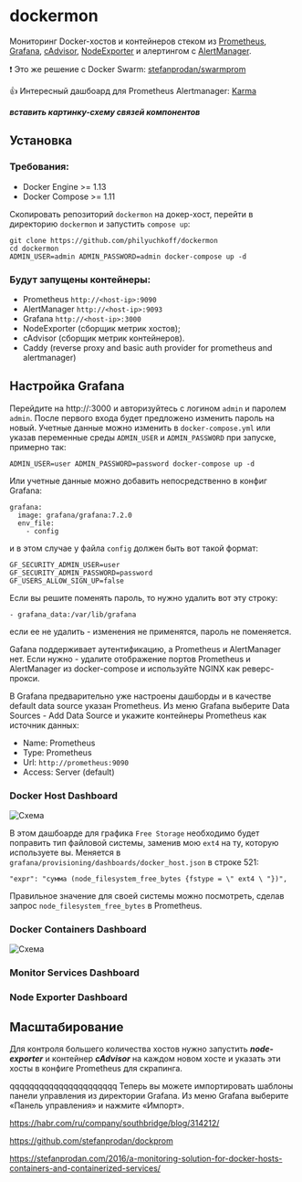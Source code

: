 dockermon
==========

Мониторинг Docker-хостов и контейнеров стеком из [Prometheus](https://prometheus.io/), [Grafana](http://grafana.org/), [cAdvisor](https://github.com/google/cadvisor), [NodeExporter](https://github.com/prometheus/node_exporter) и алертингом с [AlertManager](https://github.com/prometheus/alertmanager).

:exclamation: Это же решение с Docker Swarm: [stefanprodan/swarmprom](https://github.com/stefanprodan/swarmprom)

:+1: Интересный дашбоард для Prometheus Alertmanager: [Karma](https://github.com/prymitive/karma)

***вставить картинку-схему связей компонентов***

## Установка

### Требования:

* Docker Engine >= 1.13
* Docker Compose >= 1.11

Скопировать репозиторий `dockermon` на докер-хост, перейти в директорию `dockermon` и запустить `compose up`:

    git clone https://github.com/philyuchkoff/dockermon
    cd dockermon
    ADMIN_USER=admin ADMIN_PASSWORD=admin docker-compose up -d

### Будут запущены контейнеры:

* Prometheus `http://<host-ip>:9090`
* AlertManager `http://<host-ip>:9093`
* Grafana `http://<host-ip>:3000`
* NodeExporter (сборщик метрик хостов);
* cAdvisor (сборщик метрик контейнеров).
* Caddy (reverse proxy and basic auth provider for prometheus and alertmanager)

## Настройка Grafana

Перейдите на http://<host-ip>:3000 и авторизуйтесь c логином `admin` и паролем `admin`. После первого входа будет предложено изменить пароль на новый. 
Учетные данные можно изменить в `docker-compose.yml` или указав переменные среды `ADMIN_USER` и `ADMIN_PASSWORD` при запуске, примерно так:

`ADMIN_USER=user ADMIN_PASSWORD=password docker-compose up -d`

Или учетные данные можно добавить непосредственно в конфиг Grafana:  
```
grafana:
  image: grafana/grafana:7.2.0
  env_file:
    - config
```
и в этом случае у файла `config` должен быть вот такой формат:
```
GF_SECURITY_ADMIN_USER=user
GF_SECURITY_ADMIN_PASSWORD=password
GF_USERS_ALLOW_SIGN_UP=false
```

Если вы решите поменять пароль, то нужно удалить вот эту строку:
```
- grafana_data:/var/lib/grafana
```
если ее не удалить - изменения не применятся, пароль не поменяется.

Gafana поддерживает аутентификацию, а Prometheus и AlertManager нет. Если нужно - удалите отображение портов Prometheus и AlertManager из docker-compose и используйте NGINX как реверс-прокси.

В Grafana предварительно уже настроены дашборды и в качестве default data source указан Prometheus. Из меню Grafana выберите Data Sources - Add Data Source и укажите контейнеры Prometheus как источник данных:

- Name: Prometheus
- Type: Prometheus
- Url: `http://prometheus:9090`
- Access: Server (default)

### Docker Host Dashboard

![Схема](https://github.com/philyuchkoff/dockermon/blob/main/screenshots/dockerhost.jpg)

В этом дашбоарде для графика `Free Storage` необходимо будет поправить тип файловой системы, заменив мою `ext4` на ту, которую используете вы. Меняется в `grafana/provisioning/dashboards/docker_host.json` в строке 521:
````
"expr": "сумма (node_filesystem_free_bytes {fstype = \" ext4 \ "})",
````
Правильное значение для своей системы можно посмотреть, сделав запрос `node_filesystem_free_bytes` в Prometheus.

### Docker Containers Dashboard

![Схема](https://github.com/philyuchkoff/dockermon/blob/main/screenshots/dockerhost.jpg)

### Monitor Services Dashboard

### Node Exporter Dashboard

## Масштабирование

Для контроля большего количества хостов нужно запустить ***node-exporter*** и контейнер ***cAdvisor*** на каждом новом хосте и указать эти хосты в конфиге Prometheus для скрапинга.


qqqqqqqqqqqqqqqqqqqqqq
Теперь вы можете импортировать шаблоны панели управления из директории Grafana. Из меню Grafana выберите «Панель управления» и нажмите «Импорт».


https://habr.com/ru/company/southbridge/blog/314212/

https://github.com/stefanprodan/dockprom

https://stefanprodan.com/2016/a-monitoring-solution-for-docker-hosts-containers-and-containerized-services/

